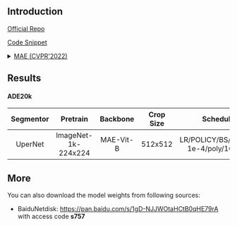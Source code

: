 ## Introduction

<a href="https://github.com/facebookresearch/mae">Official Repo</a>

<a href="https://github.com/SegmentationBLWX/sssegmentation/blob/main/ssseg/modules/models/backbones/mae.py">Code Snippet</a>

<details>
<summary align="left"><a href="https://arxiv.org/pdf/2111.06377.pdf">MAE (CVPR'2022)</a></summary>

```latex
@inproceedings{he2022masked,
    title={Masked autoencoders are scalable vision learners},
    author={He, Kaiming and Chen, Xinlei and Xie, Saining and Li, Yanghao and Doll{\'a}r, Piotr and Girshick, Ross},
    booktitle={Proceedings of the IEEE/CVF Conference on Computer Vision and Pattern Recognition},
    pages={16000--16009},
    year={2022}
}
```

</details>


## Results

#### ADE20k

| Segmentor     | Pretrain               | Backbone              | Crop Size  | Schedule                             | Train/Eval Set  | mIoU   | Download                                                                                                                                                                                                                                                                                                                                                                      |
| :-:           | :-:                    | :-:                   | :-:        | :-:                                  | :-:             | :-:    | :-:                                                                                                                                                                                                                                                                                                                                                                           |
| UperNet       | ImageNet-1k-224x224    | MAE-Vit-B             | 512x512    | LR/POLICY/BS/EPOCH: 1e-4/poly/16/130 | train/val       | 48.20% | [cfg](https://raw.githubusercontent.com/SegmentationBLWX/sssegmentation/main/ssseg/configs/mae/upernet_maevitbase_ade20k.py) &#124; [model](https://github.com/SegmentationBLWX/modelstore/releases/download/ssseg_mae/upernet_maevitbase_ade20k.pth) &#124; [log](https://github.com/SegmentationBLWX/modelstore/releases/download/ssseg_mae/upernet_maevitbase_ade20k.log)  |


## More

You can also download the model weights from following sources:

- BaiduNetdisk: https://pan.baidu.com/s/1gD-NJJWOtaHCtB0qHE79rA with access code **s757**
